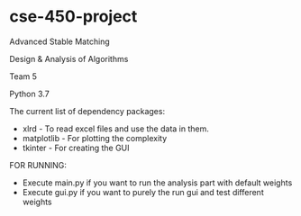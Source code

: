 # cse-450-project

Advanced Stable Matching

Design & Analysis of Algorithms

Team 5

Python 3.7

The current list of dependency packages:
 * xlrd - To read excel files and use the data in them.
 * matplotlib -  For plotting the complexity
 * tkinter - For creating the GUI
 
 
FOR RUNNING:
 * Execute main.py if you want to run the analysis part with default weights
 * Execute gui.py if you want to purely the run gui and test different weights
